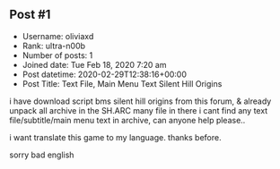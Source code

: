 ## Post #1
- Username: oliviaxd
- Rank: ultra-n00b
- Number of posts: 1
- Joined date: Tue Feb 18, 2020 7:20 am
- Post datetime: 2020-02-29T12:38:16+00:00
- Post Title: Text File, Main Menu Text Silent Hill Origins

i have download script bms silent hill origins from this forum, & already unpack all archive in the SH.ARC many file in there i cant find any text file/subtitle/main menu text in archive, can anyone help please..

i want translate this game to my language.
thanks before.

sorry bad english
